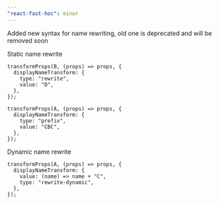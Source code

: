 ```yaml
---
"react-fast-hoc": minor
---
```


Added new syntax for name rewriting, old one is deprecated and will be removed soon

Static name rewrite

```tsx
transformProps(B, (props) => props, {
  displayNameTransform: {
    type: "rewrite",
    value: "D",
  },
});

transformProps(A, (props) => props, {
  displayNameTransform: {
    type: "prefix",
    value: "CBC",
  },
});
```

Dynamic name rewrite

```tsx
transformProps(A, (props) => props, {
  displayNameTransform: {
    value: (name) => name + "C",
    type: "rewrite-dynamic",
  },
});
```
